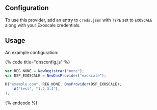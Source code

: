 ## Configuration

To use this provider, add an entry to `creds.json` with `TYPE` set to `EXOSCALE`
along with your Exoscale credentials.

## Usage

An example configuration:

{% code title="dnsconfig.js" %}
```javascript
var REG_NONE = NewRegistrar("none");
var DSP_EXOSCALE = NewDnsProvider("exoscale");

D("example.com", REG_NONE, DnsProvider(DSP_EXOSCALE),
    A("test", "1.2.3.4"),
);
```
{% endcode %}
